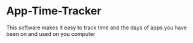 # App-Time-Tracker
This software makes it easy to track time and the days of apps you have been on and used on you computer 
